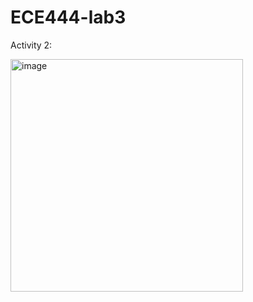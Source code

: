 # ECE444-lab3


Activity 2:

<img width="372" alt="image" src="https://user-images.githubusercontent.com/29826854/194160650-9a86eb19-278d-41c6-87a8-951e0fdfb950.png">
